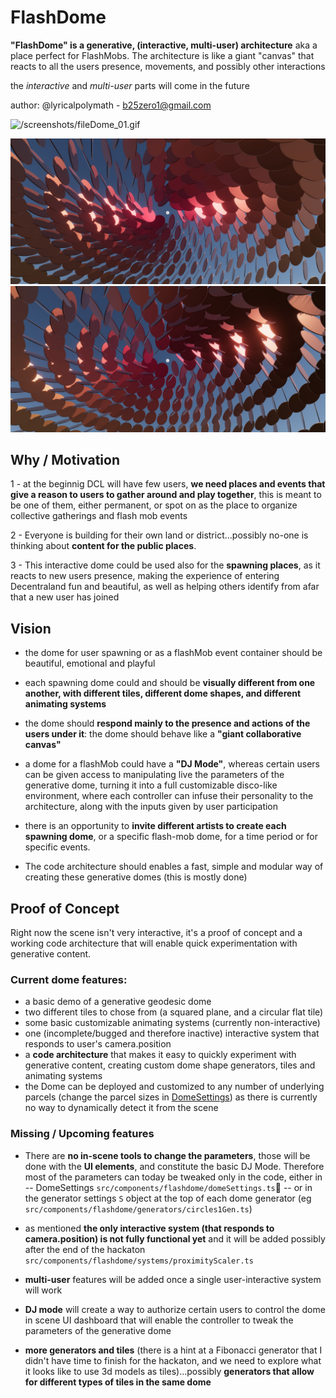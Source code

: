 
# FlashDome

**"FlashDome" is a generative, (interactive, multi-user) architecture**
aka a place perfect for FlashMobs. 
The architecture is like a giant "canvas" that reacts to all the users presence, movements, and possibly other interactions

the _interactive_ and _multi-user_ parts will come in the future

author: @lyricalpolymath - b25zero1@gmail.com

![/screenshots/fileDome_01.gif](./screenshots/flashDome_gif_01.gif) 
<!--![/screenshots/fileDome_01.gif](./screenshots/flashDome_gif_02.gif)-->

![a view from inside the dome](./screenshots/flashDome_01.jpg)
![a view from inside the dome](./screenshots/flashDome_02.jpg) 


## Why / Motivation 
1 - at the beginnig  DCL will have few users, **we need places and events that give a reason to users to gather around and play together**, this is meant to be one of them, either permanent, or spot on as the place to organize collective gatherings and flash mob events

2 - Everyone is building for their own land or district...possibly no-one is thinking about **content for the public places**.

3 - This interactive dome could be used also for the **spawning places**, as it reacts to new users presence, making the experience of entering Decentraland fun and beautiful, as well as helping others identify from afar that a new user has joined


## Vision
- the dome for user spawning or as a flashMob event container should be beautiful, emotional and playful

- each spawning dome could and should be **visually different from one another, with different tiles, different dome shapes, and different animating systems**

- the dome should **respond mainly to the presence and actions of the users under it**: the dome should behave like a **"giant collaborative canvas"**

- a dome for a flashMob could have a **"DJ Mode"**, whereas certain users can be given access to manipulating live the parameters of the generative dome, turning it into a full customizable disco-like environment, where each controller can infuse their personality to the architecture, along with the inputs given by user participation

- there is an opportunity to **invite different artists to create each spawning dome**, or a specific flash-mob dome, for a time period or for specific events. 

- The code architecture should enables a fast, simple and modular way of creating these generative domes (this is mostly done)


## Proof of Concept
Right now the scene isn't very interactive, it's a proof of concept and a working code architecture
that will enable quick experimentation with generative content.

### Current dome features:
- a basic demo of a generative geodesic dome
- two different tiles to chose from (a squared plane, and a circular flat tile)
- some basic customizable animating systems (currently non-interactive)
- one (incomplete/bugged and therefore inactive) interactive system that responds to user's camera.position
- a **code architecture** that makes it easy to quickly experiment with generative content, creating custom dome shape generators, tiles and animating systems
- the Dome can be deployed and customized to any number of underlying parcels (change the parcel sizes in [DomeSettings](src/components/flashdome/domeSettings.ts)) as there is currently no way to dynamically detect it from the scene

### Missing / Upcoming features
- There are **no in-scene tools to change the parameters**, those will be done with the **UI elements**, and constitute the basic DJ Mode.
Therefore most of the parameters can today be tweaked only in the code, either in 
-- DomeSettings `src/components/flashdome/domeSettings.ts` 
-- or in the generator settings `S` object at the top of each dome generator (eg `src/components/flashdome/generators/circles1Gen.ts`)

- as mentioned **the only interactive system (that responds to camera.position) is not fully functional yet**
and it will be added possibly after the end of the hackaton
`src/components/flashdome/systems/proximityScaler.ts`

- **multi-user** features will be added once a single user-interactive system will work

- **DJ mode** will create a way to authorize certain users to control the dome in scene UI dashboard that will enable the controller to tweak the parameters of the generative dome

- **more generators and tiles** (there is a hint at a Fibonacci generator that I didn't have time to finish for the hackaton, and we need to explore what it looks like to use 3d models as tiles)...possibly **generators that allow for different types of tiles in the same dome**




